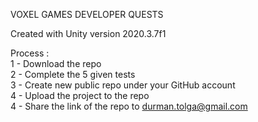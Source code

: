VOXEL GAMES DEVELOPER QUESTS



Created with Unity version 2020.3.7f1

Process :\
1 - Download the repo\
2 - Complete the 5 given tests\
3 - Create new public repo under your GitHub account\
4 - Upload the project to the repo\
4 - Share the link of the repo to durman.tolga@gmail.com
